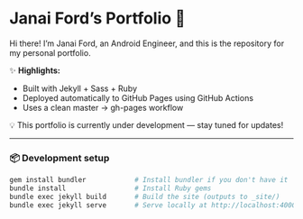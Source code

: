 # Janai Ford’s Portfolio 🚀

Hi there! I’m Janai Ford, an Android Engineer, and this is the repository for my personal portfolio.

✨ **Highlights:**
- Built with Jekyll + Sass + Ruby
- Deployed automatically to GitHub Pages using GitHub Actions
- Uses a clean master → gh-pages workflow

💡 This portfolio is currently under development — stay tuned for updates!

---

### 📦 Development setup

```bash
gem install bundler            # Install bundler if you don't have it
bundle install                 # Install Ruby gems
bundle exec jekyll build       # Build the site (outputs to _site/)
bundle exec jekyll serve       # Serve locally at http://localhost:4000
